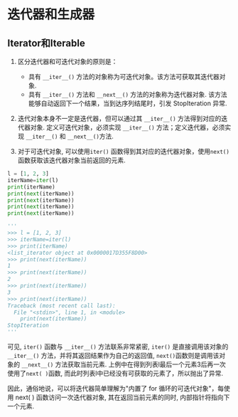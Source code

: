 # 迭代器和生成器

## Iterator和Iterable
1. 区分迭代器和可迭代对象的原则是：
   - 具有 `__iter__()` 方法的对象称为可迭代对象。该方法可获取其迭代器对象.
   - 具有 `__iter__()` 方法和 `__next__()` 方法的对象称为迭代器对象. 该方法能够自动返回下一个结果，当到达序列结尾时，引发 StopIteration 异常.


2. 迭代对象本身不一定是迭代器，但可以通过其 `__iter__()` 方法得到对应的迭代器对象.
定义可迭代对象，必须实现 `__iter__()` 方法；定义迭代器，必须实现 `__iter__()` 和 `__next__()`方法.

3. 对于可迭代对象, 可以使用`iter()` 函数得到其对应的迭代器对象，使用`next()` 函数获取该迭代器对象当前返回的元素.
```python
l = [1, 2, 3]
iterName=iter(l)
print(iterName)
print(next(iterName))
print(next(iterName))
print(next(iterName))
print(next(iterName))

'''
>>> l = [1, 2, 3]
>>> iterName=iter(l)
>>> print(iterName)
<list_iterator object at 0x0000017D355F8D00>
>>> print(next(iterName))
1
>>> print(next(iterName))
2
>>> print(next(iterName))
3
>>> print(next(iterName))
Traceback (most recent call last):
  File "<stdin>", line 1, in <module>
    print(next(iterName))
StopIteration
'''
```
可见, `iter()` 函数与 `__iter__()` 方法联系非常紧密, `iter()` 是直接调用该对象的`__iter__()` 方法，并将其返回结果作为自己的返回值, `next()`函数则是调用该对象的 `__next__()` 方法获取当前元素. 上例中在得到列表l最后一个元素3后再一次使用了`next( )`函数, 而此时列表l中已经没有可获取的元素了，所以抛出了异常.

因此，通俗地说，可以将迭代器简单理解为"内置了 for 循环的可迭代对象"，每使用 next( ) 函数访问一次迭代器对象, 其在返回当前元素的同时, 内部指针将指向下一个元素.